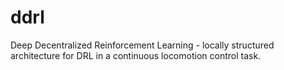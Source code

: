 # ddrl
Deep Decentralized Reinforcement Learning - locally structured architecture for DRL in a continuous locomotion control task.
